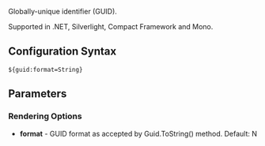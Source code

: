 Globally-unique identifier (GUID). 

Supported in .NET, Silverlight, Compact Framework and Mono.

## Configuration Syntax
```
${guid:format=String}
```

## Parameters
### Rendering Options
* **format** - GUID format as accepted by Guid.ToString() method. Default: N